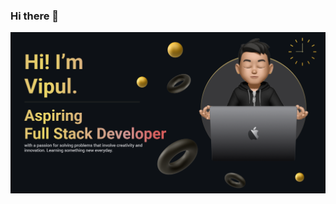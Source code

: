 ### Hi there 👋

![Design and Development](https://github.com/vipul1079/vipul1079/blob/master/Bannerforgithub.png)
